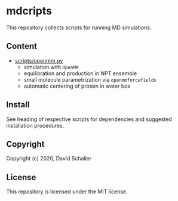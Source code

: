 # mdcripts
This repository collects scripts for running MD simulations.

## Content

- [scripts/openmm.py](https://github.com/schallerdavid/mdscripts/blob/main/scripts/openmm.py)  
  - simulation with `OpenMM`
  - equilibration and production in NPT ensemble
  - small molecule parametrization via `openmmforcefields`
  - automatic centering of protein in water box

## Install

See heading of respective scripts for dependencies and suggested installation procedures.

## Copyright

Copyright (c) 2020, David Schaller

## License

This repository is licensed under the MIT license.